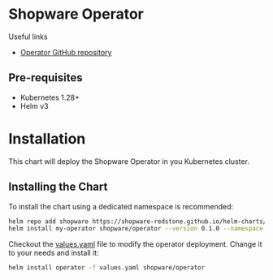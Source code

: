 # Shopware Operator

Useful links
* [Operator GitHub repository](https://github.com/shopware-redstone/shopware-operator)

## Pre-requisites
* Kubernetes 1.28+
* Helm v3

# Installation

This chart will deploy the Shopware Operator in you Kubernetes cluster.

## Installing the Chart
To install the chart using a dedicated namespace is recommended:

```sh
helm repo add shopware https://shopware-redstone.github.io/helm-charts/
helm install my-operator shopware/operator --version 0.1.0 --namespace my-namespace
```

Checkout the [values.yaml](values.yaml) file to modify the operator deployment.
Change it to your needs and install it:
```sh
helm install operator -f values.yaml shopware/operator
```
